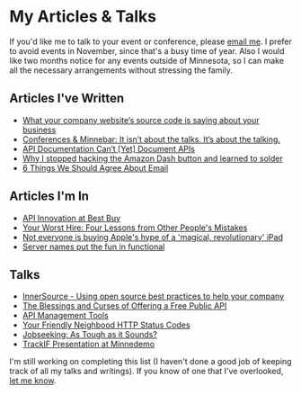 # My Articles & Talks

If you'd like me to talk to your event or conference, please [email me](mailto:eric.caron@gmail.com). I prefer to avoid events in November, since that's a busy time of year. Also I would like two months notice for any events outside of Minnesota, so I can make all the necessary arrangements without stressing the family.

## Articles I've Written
* [What your company website’s source code is saying about your business
](https://medium.com/@ecaron/what-a-companys-source-code-says-about-the-company-593baa03fb92)
* [Conferences & Minnebar: It isn’t about the talks. It’s about the talking.](https://medium.com/@ecaron/conferences-minnebar-it-isnt-about-the-talks-it-s-about-the-talking-51e2c73378b3)
* [API Documentation Can’t [Yet] Document APIs](https://medium.com/@ecaron/api-documentation-cant-yet-document-apis-fba662c68b4b)
* [Why I stopped hacking the Amazon Dash button and learned to solder](https://medium.com/@ecaron/why-i-stopped-hacking-the-amazon-dash-button-and-learned-to-solder-84386a38bbd1)
* [6 Things We Should Agree About Email](https://medium.com/@ecaron/6-things-we-should-agree-about-email-7a91b72d909)

## Articles I'm In
* [API Innovation at Best Buy](https://getputpost.co/api-innovation-at-best-buy-df521de54941)
* [Your Worst Hire: Four Lessons from Other People's Mistakes](http://www.javaworld.com/article/2073212/your-worst-hire--four-lessons-from-other-people-s-mistakes.html)
* [Not everyone is buying Apple's hype of a 'magical, revolutionary' iPad](http://www.minnpost.com/minnov8/2010/01/28/15396/not_everyone_is_buying_apples_hype_of_a_magical_revolutionary_ipad)
* [Server names put the fun in functional](http://www.itworld.com/article/2827149/it-management/server-names-put-the-fun-in-functional.html)

## Talks
* [InnerSource - Using open source best practices to help your company](https://www.slideshare.net/ecaron/innersource-using-open-source-best-practices-to-help-your-company)
* [The Blessings and Curses of Offering a Free Public API](https://apiworld2016.sched.org/event/7tRQ/the-blessings-and-curses-of-offering-a-free-public-api)
* [API Management Tools](https://github.com/minnesota-apis/may-2016-kong)
* [Your Friendly Neighbood HTTP Status Codes](http://minnesota-apis.github.io/october-2015-friendly-neighborhood-status-codes/)
* [Jobseeking: As Tough as it Sounds?](https://www.youtube.com/watch?v=InDkmFN3ov8)
* [TrackIF Presentation at Minnedemo](https://vimeo.com/76580631)

I'm still working on completing this list (I haven't done a good job of keeping track of all my talks and writings). If you know of one that I've overlooked, [let me know](mailto:eric.caron@gmail.com).
